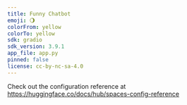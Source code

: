 ```yaml
---
title: Funny Chatbot
emoji: 🌖
colorFrom: yellow
colorTo: yellow
sdk: gradio
sdk_version: 3.9.1
app_file: app.py
pinned: false
license: cc-by-nc-sa-4.0
---
```


Check out the configuration reference at https://huggingface.co/docs/hub/spaces-config-reference
